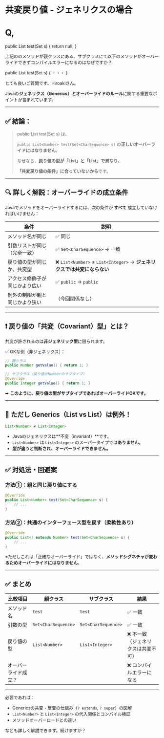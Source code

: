 # 共変戻り値 - ジェネリクスの場合

# Q,

public List<Number> test(Set<CharSequence> s) {
return null;
}

上記ののメソッドが親クラスにある、サブクラスにて以下のメソッドがオーバーライドできずコンパイルエラーになるのはなぜですか？

public List<Integer> test(Set<CharSequence> s) {
・・・
}

とても良いご質問です、Hiroakiさん。

Javaの**ジェネリクス（Generics）とオーバーライドのルール**に関する重要なポイントが含まれています。

---

## ✅ 結論：

> public List<Integer> test(Set<CharSequence> s) は、
> 
> 
> `public List<Number> test(Set<CharSequence> s)` の**正しいオーバーライドにはなりません**。
> 
> なぜなら、**戻り値の型が「List<Number>」と「List<Integer>」で異なり、**
> 
> **「共変戻り値の条件」に合っていないから**です。
> 

---

## 🔍 詳しく解説：オーバーライドの成立条件

Javaでメソッドをオーバーライドするには、次の条件が **すべて** 成立していなければいけません：

| 条件 | 説明 |
| --- | --- |
| メソッド名が同じ | ✅ 同じ |
| 引数リストが同じ（完全一致） | ✅ `Set<CharSequence>` → 一致 |
| 戻り値の型が同じか、共変型 | ❌ `List<Number>` ≠ `List<Integer>` → **ジェネリクスでは共変にならない** |
| アクセス修飾子が同じかより広い | ✅ `public` → `public` |
| 例外の制限が親と同じかより狭い | （今回関係なし） |

---

## ❗ 戻り値の「共変（Covariant）型」とは？

共変が許されるのは**非ジェネリック型**に限られます。

✅ OKな例（非ジェネリクス）：

```java
// 親クラス
public Number getValue() { return 1; }

// サブクラス（戻り値がNumberのサブタイプ）
@Override
public Integer getValue() { return 1; }
```

➡ **このように、戻り値の型がサブタイプであればオーバーライドOKです。**

---

## 🚫 ただし Generics（List<Number> vs List<Integer>）は例外！

```java
List<Number> ≠ List<Integer>
```

- Javaのジェネリクスは**不変（invariant）**です。
- `List<Number>` は `List<Integer>` のスーパータイプでは**ありません**。
- **型が違うと判断され、オーバーライドできません。**

---

## ✅ 対処法・回避案

### 方法①：親と同じ戻り値にする

```java
@Override
public List<Number> test(Set<CharSequence> s) {
    // ...
}
```

### 方法②：共通のインターフェース型を戻す（柔軟性あり）

```java
@Override
public List<? extends Number> test(Set<CharSequence> s) {
    // ...
}
```

※ただしこれは「正確なオーバーライド」ではなく、**メソッドシグネチャが変わるためオーバーライドにはなりません**。

---

## ✅ まとめ

| 比較項目 | 親クラス | サブクラス | 結果 |
| --- | --- | --- | --- |
| メソッド名 | `test` | `test` | ✅ 一致 |
| 引数の型 | `Set<CharSequence>` | `Set<CharSequence>` | ✅ 一致 |
| 戻り値の型 | `List<Number>` | `List<Integer>` | ❌ 不一致（ジェネリクスは共変不可） |
| オーバーライド成立？ |  |  | ❌ コンパイルエラーになる |

---

必要であれば：

- Genericsの共変・反変の仕組み（`? extends`, `? super`）の図解
- `List<Number>` と `List<Integer>` の代入関係とコンパイル検証
- メソッドオーバーロードとの違い

なども詳しく解説できます。続けますか？